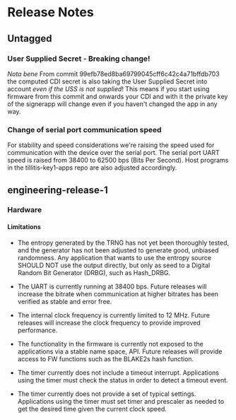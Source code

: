 # Release Notes

## Untagged

### User Supplied Secret - Breaking change!

*Nota bene* From commit 99efb78ed8ba69799045cff6c42c4a71bffdb703 the
computed CDI secret is also taking the User Supplied Secret into
account *even if the USS is not supplied*! This means if you start
using firmware from this commit and onwards your CDI and with it the
private key of the signerapp will change even if you haven't changed
the app in any way.

### Change of serial port communication speed

For stability and speed considerations we're raising the speed used
for communication with the device over the serial port. The serial
port UART speed is raised from 38400 to 62500 bps (Bits Per Second).
Host programs in the tillitis-key1-apps repo are also adjusted
accordingly.

## engineering-release-1

### Hardware

#### Limitations

- The entropy generated by the TRNG has not yet been thoroughly tested, and the generator has not been adjusted to generate good, unbiased randomness. Any application that wants to use the entropy source SHOULD NOT use the output directly, but only as seed to a Digital Random Bit Generator (DRBG), such as Hash_DRBG.

- The UART is currently running at 38400 bps. Future releases will increase the bitrate when communication at higher bitrates has been verified as stable and error free.

- The internal clock frequency is currently limited to 12 MHz. Future releases will increase the clock frequency to provide improved performance.

- The functionality in the firmware is currently not exposed to the applications via a stable name space, API. Future releases will provide access to FW functions such as the BLAKE2s hash function.

- The timer currently does not include a timeout interrupt. Applications using the timer must check the status in order to detect a timeout event.

- The timer currently does not provide a set of typical settings. Applications using the timer must set timer and prescaler as needed to get the desired time given the current clock speed.
